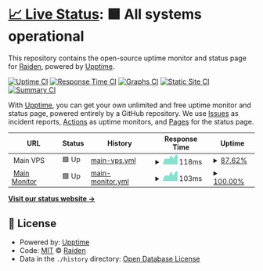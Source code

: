 # [📈 Live Status](https://status.project-mei.xyz): <!--live status--> **🟩 All systems operational**

This repository contains the open-source uptime monitor and status page for [Raiden](project-mei.xyz), powered by [Upptime](https://github.com/upptime/upptime).

[![Uptime CI](https://github.com/raidensakura/shogun-status/workflows/Uptime%20CI/badge.svg)](https://github.com/raidensakura/shogun-status/actions?query=workflow%3A%22Uptime+CI%22)
[![Response Time CI](https://github.com/raidensakura/shogun-status/workflows/Response%20Time%20CI/badge.svg)](https://github.com/raidensakura/shogun-status/actions?query=workflow%3A%22Response+Time+CI%22)
[![Graphs CI](https://github.com/raidensakura/shogun-status/workflows/Graphs%20CI/badge.svg)](https://github.com/raidensakura/shogun-status/actions?query=workflow%3A%22Graphs+CI%22)
[![Static Site CI](https://github.com/raidensakura/shogun-status/workflows/Static%20Site%20CI/badge.svg)](https://github.com/raidensakura/shogun-status/actions?query=workflow%3A%22Static+Site+CI%22)
[![Summary CI](https://github.com/raidensakura/shogun-status/workflows/Summary%20CI/badge.svg)](https://github.com/raidensakura/shogun-status/actions?query=workflow%3A%22Summary+CI%22)

With [Upptime](https://upptime.js.org), you can get your own unlimited and free uptime monitor and status page, powered entirely by a GitHub repository. We use [Issues](https://github.com/raidensakura/shogun-status/issues) as incident reports, [Actions](https://github.com/raidensakura/shogun-status/actions) as uptime monitors, and [Pages](https://status.project-mei.xyz) for the status page.

<!--start: status pages-->
<!-- This summary is generated by Upptime (https://github.com/upptime/upptime) -->
<!-- Do not edit this manually, your changes will be overwritten -->
<!-- prettier-ignore -->
| URL | Status | History | Response Time | Uptime |
| --- | ------ | ------- | ------------- | ------ |
| <img alt="" src="https://old.project-mei.xyz/images/shogun-logo.png" height="13"> Main VPS | 🟩 Up | [main-vps.yml](https://github.com/Project-MEI/statuspage/commits/HEAD/history/main-vps.yml) | <details><summary><img alt="Response time graph" src="./graphs/main-vps/response-time-week.png" height="20"> 118ms</summary><br><a href="https://uptime.project-mei.xyz/history/main-vps"><img alt="Response time 123" src="https://img.shields.io/endpoint?url=https%3A%2F%2Fraw.githubusercontent.com%2FProject-MEI%2Fstatuspage%2FHEAD%2Fapi%2Fmain-vps%2Fresponse-time.json"></a><br><a href="https://uptime.project-mei.xyz/history/main-vps"><img alt="24-hour response time 95" src="https://img.shields.io/endpoint?url=https%3A%2F%2Fraw.githubusercontent.com%2FProject-MEI%2Fstatuspage%2FHEAD%2Fapi%2Fmain-vps%2Fresponse-time-day.json"></a><br><a href="https://uptime.project-mei.xyz/history/main-vps"><img alt="7-day response time 118" src="https://img.shields.io/endpoint?url=https%3A%2F%2Fraw.githubusercontent.com%2FProject-MEI%2Fstatuspage%2FHEAD%2Fapi%2Fmain-vps%2Fresponse-time-week.json"></a><br><a href="https://uptime.project-mei.xyz/history/main-vps"><img alt="30-day response time 115" src="https://img.shields.io/endpoint?url=https%3A%2F%2Fraw.githubusercontent.com%2FProject-MEI%2Fstatuspage%2FHEAD%2Fapi%2Fmain-vps%2Fresponse-time-month.json"></a><br><a href="https://uptime.project-mei.xyz/history/main-vps"><img alt="1-year response time 123" src="https://img.shields.io/endpoint?url=https%3A%2F%2Fraw.githubusercontent.com%2FProject-MEI%2Fstatuspage%2FHEAD%2Fapi%2Fmain-vps%2Fresponse-time-year.json"></a></details> | <details><summary><a href="https://uptime.project-mei.xyz/history/main-vps">87.62%</a></summary><a href="https://uptime.project-mei.xyz/history/main-vps"><img alt="All-time uptime 98.89%" src="https://img.shields.io/endpoint?url=https%3A%2F%2Fraw.githubusercontent.com%2FProject-MEI%2Fstatuspage%2FHEAD%2Fapi%2Fmain-vps%2Fuptime.json"></a><br><a href="https://uptime.project-mei.xyz/history/main-vps"><img alt="24-hour uptime 100.00%" src="https://img.shields.io/endpoint?url=https%3A%2F%2Fraw.githubusercontent.com%2FProject-MEI%2Fstatuspage%2FHEAD%2Fapi%2Fmain-vps%2Fuptime-day.json"></a><br><a href="https://uptime.project-mei.xyz/history/main-vps"><img alt="7-day uptime 87.62%" src="https://img.shields.io/endpoint?url=https%3A%2F%2Fraw.githubusercontent.com%2FProject-MEI%2Fstatuspage%2FHEAD%2Fapi%2Fmain-vps%2Fuptime-week.json"></a><br><a href="https://uptime.project-mei.xyz/history/main-vps"><img alt="30-day uptime 90.52%" src="https://img.shields.io/endpoint?url=https%3A%2F%2Fraw.githubusercontent.com%2FProject-MEI%2Fstatuspage%2FHEAD%2Fapi%2Fmain-vps%2Fuptime-month.json"></a><br><a href="https://uptime.project-mei.xyz/history/main-vps"><img alt="1-year uptime 98.89%" src="https://img.shields.io/endpoint?url=https%3A%2F%2Fraw.githubusercontent.com%2FProject-MEI%2Fstatuspage%2FHEAD%2Fapi%2Fmain-vps%2Fuptime-year.json"></a></details>
| <img alt="" src="https://old.project-mei.xyz/images/logo.png" height="13"> [Main Monitor](status.project-mei.xyz) | 🟩 Up | [main-monitor.yml](https://github.com/Project-MEI/statuspage/commits/HEAD/history/main-monitor.yml) | <details><summary><img alt="Response time graph" src="./graphs/main-monitor/response-time-week.png" height="20"> 103ms</summary><br><a href="https://uptime.project-mei.xyz/history/main-monitor"><img alt="Response time 156" src="https://img.shields.io/endpoint?url=https%3A%2F%2Fraw.githubusercontent.com%2FProject-MEI%2Fstatuspage%2FHEAD%2Fapi%2Fmain-monitor%2Fresponse-time.json"></a><br><a href="https://uptime.project-mei.xyz/history/main-monitor"><img alt="24-hour response time 78" src="https://img.shields.io/endpoint?url=https%3A%2F%2Fraw.githubusercontent.com%2FProject-MEI%2Fstatuspage%2FHEAD%2Fapi%2Fmain-monitor%2Fresponse-time-day.json"></a><br><a href="https://uptime.project-mei.xyz/history/main-monitor"><img alt="7-day response time 103" src="https://img.shields.io/endpoint?url=https%3A%2F%2Fraw.githubusercontent.com%2FProject-MEI%2Fstatuspage%2FHEAD%2Fapi%2Fmain-monitor%2Fresponse-time-week.json"></a><br><a href="https://uptime.project-mei.xyz/history/main-monitor"><img alt="30-day response time 118" src="https://img.shields.io/endpoint?url=https%3A%2F%2Fraw.githubusercontent.com%2FProject-MEI%2Fstatuspage%2FHEAD%2Fapi%2Fmain-monitor%2Fresponse-time-month.json"></a><br><a href="https://uptime.project-mei.xyz/history/main-monitor"><img alt="1-year response time 156" src="https://img.shields.io/endpoint?url=https%3A%2F%2Fraw.githubusercontent.com%2FProject-MEI%2Fstatuspage%2FHEAD%2Fapi%2Fmain-monitor%2Fresponse-time-year.json"></a></details> | <details><summary><a href="https://uptime.project-mei.xyz/history/main-monitor">100.00%</a></summary><a href="https://uptime.project-mei.xyz/history/main-monitor"><img alt="All-time uptime 100.00%" src="https://img.shields.io/endpoint?url=https%3A%2F%2Fraw.githubusercontent.com%2FProject-MEI%2Fstatuspage%2FHEAD%2Fapi%2Fmain-monitor%2Fuptime.json"></a><br><a href="https://uptime.project-mei.xyz/history/main-monitor"><img alt="24-hour uptime 100.00%" src="https://img.shields.io/endpoint?url=https%3A%2F%2Fraw.githubusercontent.com%2FProject-MEI%2Fstatuspage%2FHEAD%2Fapi%2Fmain-monitor%2Fuptime-day.json"></a><br><a href="https://uptime.project-mei.xyz/history/main-monitor"><img alt="7-day uptime 100.00%" src="https://img.shields.io/endpoint?url=https%3A%2F%2Fraw.githubusercontent.com%2FProject-MEI%2Fstatuspage%2FHEAD%2Fapi%2Fmain-monitor%2Fuptime-week.json"></a><br><a href="https://uptime.project-mei.xyz/history/main-monitor"><img alt="30-day uptime 100.00%" src="https://img.shields.io/endpoint?url=https%3A%2F%2Fraw.githubusercontent.com%2FProject-MEI%2Fstatuspage%2FHEAD%2Fapi%2Fmain-monitor%2Fuptime-month.json"></a><br><a href="https://uptime.project-mei.xyz/history/main-monitor"><img alt="1-year uptime 100.00%" src="https://img.shields.io/endpoint?url=https%3A%2F%2Fraw.githubusercontent.com%2FProject-MEI%2Fstatuspage%2FHEAD%2Fapi%2Fmain-monitor%2Fuptime-year.json"></a></details>

<!--end: status pages-->

[**Visit our status website →**](https://status.project-mei.xyz)

## 📄 License

- Powered by: [Upptime](https://github.com/upptime/upptime)
- Code: [MIT](./LICENSE) © [Raiden](project-mei.xyz)
- Data in the `./history` directory: [Open Database License](https://opendatacommons.org/licenses/odbl/1-0/)
